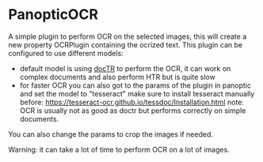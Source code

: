 # PanopticOCR

A simple plugin to perform OCR on the selected images, this will create a new property OCRPlugin containing the ocrized text.
This plugin can be configured to use different models:
- default model is using [docTR](https://github.com/mindee/doctr) to perform the OCR, it can work on complex documents and also perform HTR but is quite slow
- for faster OCR you can also got to the params of the plugin in panoptic and set the model to "tesseract" make sure to install tesseract manually before: https://tesseract-ocr.github.io/tessdoc/Installation.html note: OCR is usually not as good as doctr but performs correctly on simple documents.

You can also change the params to crop the images if needed.

Warning: it can take a lot of time to perform OCR on a lot of images. 

